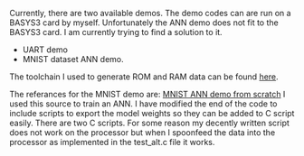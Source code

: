 Currently, there are two available demos. The demo codes can are run on  a BASYS3 card by myself. Unfortunately the ANN demo does not fit to the BASYS3 card. I am currently trying to find a solution to it.

 - UART demo
 - MNIST dataset ANN demo.
 
 The toolchain I used to generate ROM and RAM data can be found [here](https://github.com/yavuz650/RISC-V/tree/main/test).
 
 The referances for the MNIST demo are:
 [MNIST ANN demo from scratch](https://medium.com/@ombaval/building-a-simple-neural-network-from-scratch-for-mnist-digit-recognition-without-using-7005a7733418) I used this source to train an ANN. I have modified the end of the code to include scripts to export the model weights so they can be added to C script easily.
There are two C scripts. For some reason my decently written script does not work on the processor but when I spoonfeed the data into the processor as implemented in the test_alt.c file it works.  
